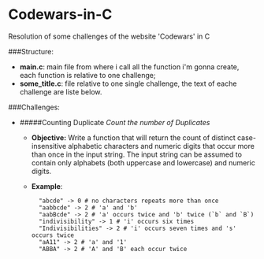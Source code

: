 # Codewars-in-C
Resolution of some challenges of the website 'Codewars' in C 

###Structure:
- **main.c**: main file from where i call all the function i'm gonna create, each function is relative to one challenge;
- **some_title.c**: file relative to one single challenge, the text of eache challenge are liste below.

###Challenges:
- #####Counting Duplicate 
    *Count the number of Duplicates*
    - **Objective:** Write a function that will return the count of distinct case-insensitive alphabetic characters and numeric digits 
      that occur more than once in the input string. The input string can be assumed to contain only alphabets 
      (both uppercase and lowercase) and numeric digits. 
    - **Example**:
    
            "abcde" -> 0 # no characters repeats more than once
            "aabbcde" -> 2 # 'a' and 'b'
            "aabBcde" -> 2 # 'a' occurs twice and 'b' twice (`b` and `B`)
            "indivisibility" -> 1 # 'i' occurs six times
            "Indivisibilities" -> 2 # 'i' occurs seven times and 's' occurs twice
            "aA11" -> 2 # 'a' and '1'
            "ABBA" -> 2 # 'A' and 'B' each occur twice

        